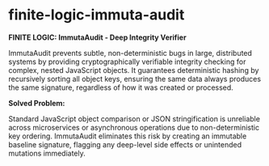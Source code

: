 # finite-logic-immuta-audit
<b>FINITE LOGIC: ImmutaAudit - Deep Integrity Verifier</b>

ImmutaAudit prevents subtle, non-deterministic bugs in large, distributed systems by providing cryptographically verifiable integrity checking for complex, nested JavaScript objects. It guarantees deterministic hashing by recursively sorting all object keys, ensuring the same data always produces the same signature, regardless of how it was created or processed.

<b>Solved Problem: </b>

Standard JavaScript object comparison or JSON stringification is unreliable across microservices or asynchronous operations due to non-deterministic key ordering. ImmutaAudit eliminates this risk by creating an immutable baseline signature, flagging any deep-level side effects or unintended mutations immediately.
